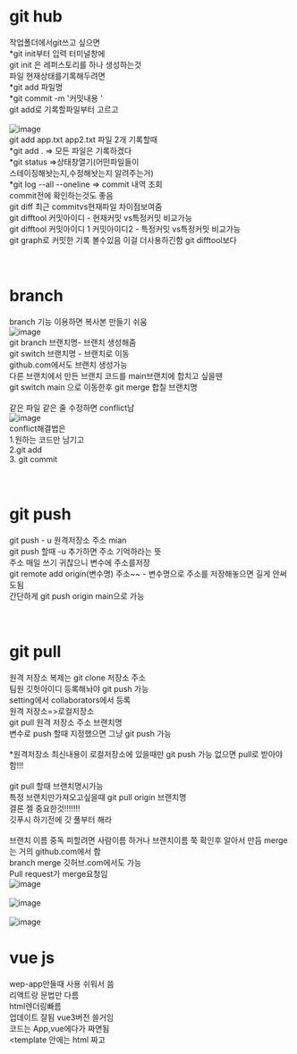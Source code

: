 # git hub
작업폴더에서git쓰고 싶으면 <br>
*git init부터 입력 터미널창에<br>
git init 은 레퍼스토리를 하나 생성하는것<br>
파일 현재상태를기록해두려면<br>
*git add 파일명<br>
*git commit -m '커밋내용 '<br>
git add로 기록할파일부터 고르고<br>\
![image](https://user-images.githubusercontent.com/77821108/223604752-45b76dba-65d5-419c-a729-dc4f2a588aef.png)<br>
git add app.txt app2.txt 파일 2개 기록할때<br>
*git add . => 모든 파일은 기록하겠다<br>
*git status =>상태창열기(어떤파일들이<br>
스테이징해놧는지,수정해놧는지 알려주는거)<br>
*git log --all --oneline => commit 내역 조회<br>
commit전에 확인하는것도 좋음<br>
git diff 최근 commitvs현재파일 차이점보여줌<br>
git difftool 커밋아이디 - 현재커밋 vs특정커밋 비교가능<br>
git difftool 커밋아이디 1 커밋아이디2 - 특정커밋 vs특정커밋 비교가능<br>
git graph로 커밋한 기록 볼수있음 이걸 더사용하긴함 git difftool보다<br><br><br>
# branch<br>
branch 기능 이용하면 복사본 만들기 쉬움<br>
![image](https://user-images.githubusercontent.com/77821108/223604900-a186238a-92ae-4ed5-8106-c1b1ecba9eb7.png)<br>
git branch 브랜치명- 브랜치 생성해줌<br>
git switch 브랜치명 - 브랜치로 이동<br>
github.com에서도 브랜치 생성가능<br>
다른 브랜치에서 만든 브랜치 코드를 main브랜치에 합치고 싶을땐<br>
git switch main 으로 이동한후 git merge 합칠 브랜치명<br><br>
같은 파일 같은 줄 수정하면 conflict남<br>
![image](https://user-images.githubusercontent.com/77821108/223605025-6c44ba4b-8458-45e5-a272-265fc8ea78f0.png)<br>
conflict해결법은<br>
1.원하는 코드만 남기고<br>
2.git add<br>
3. git commit<br><br><br>
# git push<br>
git push - u 원격저장소 주소 mian<br>
git push 할때 -u 추가하면 주소 기억하라는 뜻<br>
주소 매일 쓰기 귀찮으니 변수에 주소를저장<br>
git remote add origin(변수명) 주소~~ - 변수명으로 주소를 저장해놓으면 길게 안써도됨<br>
간단하게 git push origin main으로 가능<br><br><br>
# git pull<br>
원격 저장소 복제는
git clone 저장소 주소<br>
팀원 깃헛아이디 등록해놔야 git push 가능<br>
setting에서 collaborators에서 등록<br>
원격 저장소=>로컬저장소<br>
git pull 원격 저장소 주소 브랜치명<br>
변수로 push 할때 지정했으면 그냥 git push 가능<br><br>
*원격저장소 최신내용이 로컬저장소에 있을때만 git push 가능 없으면 pull로 받아야함!!!<br><br>
git pull 할때 브랜치명시가능<br>
특정 브랜치만가져오고싶을때
git pull origin 브랜치명<br>
결론 젤 중요한것!!!!!!!<br>
깃푸시 하기전에 깃 풀부터 해라<br><br>
브랜치 이름 중독 피할려면 사람이름 하거나 브랜치이름 쭉 확인후 알아서 만듬
merge는 거의 github.com에서 함<br>
branch merge 깃허브.com에서도 가능<br>
Pull request가 merge요청임<br>
![image](https://user-images.githubusercontent.com/77821108/223605210-041ac9c7-3b7a-4c80-ae3b-884946ebc5cb.png)<br><br>
![image](https://user-images.githubusercontent.com/77821108/223605227-f6d5594b-0c33-4df0-aa4e-1197e78563eb.png)<br><br>
![image](https://user-images.githubusercontent.com/77821108/223605553-e2644a24-4372-4030-a181-fe73a8d33045.png)


# vue js <br>
wep-app만들때 사용
쉬워서 씀<br>
리액트랑 문법만 다름<br>
html렌더링빠름<br>
업데이트 잘됨 vue3버전 쓸거임<br>
코드는 App,vue에다가 짜면됨<br>
<template 안에는 html 짜고<br>
<script>안에는 js짜고<br>
<style>안에는 css 짬<br>
node.js 16버전 사용 하고잇음<br>
미리보기 띄우고 싶으면 npm run serve<br>

app.vue에 짠 코드를 index.html 에 컴파일 해주는것임<br>
node_modules:프로젝트에 쓴는 라이브러리들<br>
src:소스코드 다 담는곳<br>
public :html파일,기타파일보관<br>
package.json:라이브러리 버전,프로젝트 설정기록<br>
# 데이터 바인딩<br><br>
{{ 데이터 바인딩 }}하는 이유<br>
html 에 하드코딩해놓으면 나중에 변경 어려움<br>
vue의 실시간 자동 렌더링(vue는 신기해서 data를 변경하면 data와 관련된 html에도 실시간으로 반영됨){{}}써야 실시간 자동렌더링 가능<br>
자주 변할것 같은 데이터드은 데이터로 보관하고 html에 {{꽂아넣으셈}}<br>
쇼핑몰 이름은 데이터 바인딩 안해도 됨 왜냐면 애초에 바뀔일이 없으니<br>
데이터는 object자료로 저장<br>
ex)
{자료이름:자료내용}<br>
스크립트 안에 있는 데이터를 html에 꽂아넣고 싶으면
{{ 데이터이름 }} 콧수염기호<br>
html속성도 데이터 바인딩 가능<br>
:속성 = '데이터이름'<br>
ex)<tag :style='스타일'> 이름</tag><br><br><br>
# vue 반복문<br><br>
<태그 v-for="작명 in 몇회"><br>
 <a v-for="작명 in 3" :key="작명">Home</a> <br>
반복문 쓸때 :key안쓰면 에러남<br>
몇회가 몇번 반복할건지!<br>
vue 반복문 특<br>
array/object 집어넣기 가능<br>
-그럼 자료안의 데이터 갯수만큼 반복됨<br>
-그럼 작명한 변수는 데이터안의 자료가 됨<br>
:key=" " 의 용도<br>
-반복문 쓸때 꼭 써야함<br>
-반복문 돌린 요소를 컴퓨터가 구분하기 위해씀<br>
-변수 작명 2개까지 가능<br>
(a,i) 2개쓰면 가로안에 콤마로 구분<br>
-왼쪽 변수는 array내의 데이터<br>
-오른쪽 변수는 1씩 증가하는 정수<br>


# vue 모달창<br><br><br>
동적인 ui 만드는 법:<br>
ui의 현재 상태를 데이터로 저장해둠(모달창이 지금 어떻게 보여야함?)<br>
데이터에 따라 ui가 어떻게 보일지 작성<br>
v-if="조건식"<br>
은 조건식이 참일때만 html보여줌<br>
셋팅 이렇게 2-step 으로 잘해놓으면 ui켜고 끄기쉽게 가능<br>
실제 상품 데이터를 가져와서 html에 꽂아야함<br><br><br>

# vue 이벤트<br><br><br>
Vue방식은 v-on:click = ""<br>
축약은@click=""<br>
변수++는 변수에 1더해주는 문법<br>
여러가지 이벤트 사용가능<br>
vue에서 함수 만들고 싶으면
methods:{함수(){}} 안에 만드셈<br>
vue에서 함수 만들때 주의 사항<br>
-함수안에서 데이터 쓸땐 this.데이터명<br>
vue개발 팁!!<br>
데이터 어떻게 만들지먼저 생각ㄱㄱ<br>
데이터를 어떻게 만들면내가 편할지 생각<br>
src에 있는거 가져올때 경로는 ./부터


